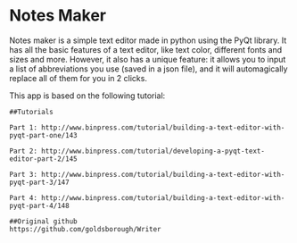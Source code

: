 # Notes Maker

Notes maker is a simple text editor made in python using the PyQt library.
It has all the basic features of a text editor, like text color, different fonts and sizes and more.
However, it also has a unique feature: it allows you to input a list of abbreviations you use (saved in a json file), and it will automagically replace all of them for you in 2 clicks.

This app is based on the following tutorial:

    ##Tutorials

    Part 1: http://www.binpress.com/tutorial/building-a-text-editor-with-pyqt-part-one/143

    Part 2: http://www.binpress.com/tutorial/developing-a-pyqt-text-editor-part-2/145

    Part 3: http://www.binpress.com/tutorial/building-a-text-editor-with-pyqt-part-3/147

    Part 4: http://www.binpress.com/tutorial/building-a-text-editor-with-pyqt-part-4/148

    ##Original github
    https://github.com/goldsborough/Writer
